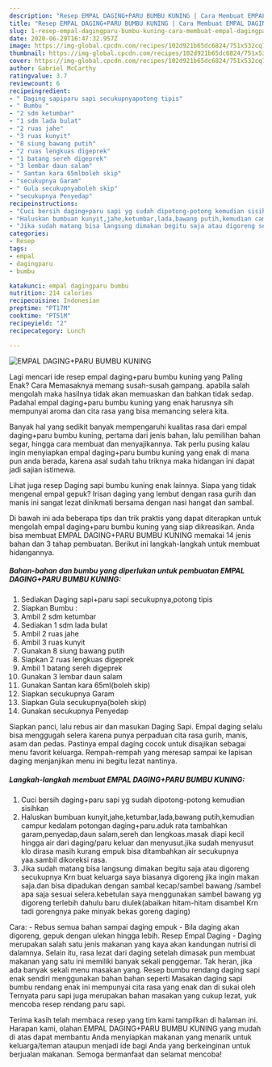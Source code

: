 ```yaml
---
description: "Resep EMPAL DAGING+PARU BUMBU KUNING | Cara Membuat EMPAL DAGING+PARU BUMBU KUNING Yang Bisa Manjain Lidah"
title: "Resep EMPAL DAGING+PARU BUMBU KUNING | Cara Membuat EMPAL DAGING+PARU BUMBU KUNING Yang Bisa Manjain Lidah"
slug: 1-resep-empal-dagingparu-bumbu-kuning-cara-membuat-empal-dagingparu-bumbu-kuning-yang-bisa-manjain-lidah
date: 2020-06-29T16:47:32.957Z
image: https://img-global.cpcdn.com/recipes/102d921b65dc6824/751x532cq70/empal-dagingparu-bumbu-kuning-foto-resep-utama.jpg
thumbnail: https://img-global.cpcdn.com/recipes/102d921b65dc6824/751x532cq70/empal-dagingparu-bumbu-kuning-foto-resep-utama.jpg
cover: https://img-global.cpcdn.com/recipes/102d921b65dc6824/751x532cq70/empal-dagingparu-bumbu-kuning-foto-resep-utama.jpg
author: Gabriel McCarthy
ratingvalue: 3.7
reviewcount: 6
recipeingredient:
- " Daging sapiparu sapi secukupnyapotong tipis"
- " Bumbu "
- "2 sdm ketumbar"
- "1 sdm lada bulat"
- "2 ruas jahe"
- "3 ruas kunyit"
- "8 siung bawang putih"
- "2 ruas lengkuas digeprek"
- "1 batang sereh digeprek"
- "3 lembar daun salam"
- " Santan kara 65mlboleh skip"
- "secukupnya Garam"
- " Gula secukupnyaboleh skip"
- "secukupnya Penyedap"
recipeinstructions:
- "Cuci bersih daging+paru sapi yg sudah dipotong-potong kemudian sisihkan"
- "Haluskan bumbuan kunyit,jahe,ketumbar,lada,bawang putih,kemudian campur kedalam potongan daging+paru.aduk rata tambahkan garam,penyedap,daun salam,sereh dan lengkoas.masak diapi kecil hingga air dari daging/paru keluar dan menyusut.jika sudah menyusut klo dirasa masih kurang empuk bisa ditambahkan air secukupnya yaa.sambil dikoreksi rasa."
- "Jika sudah matang bisa langsung dimakan begitu saja atau digoreng secukupnya Krn buat keluarga saya biasanya digoreng jika ingin makan saja.dan bisa dipadukan dengan sambal kecap/sambel bawang /sambel apa saja sesuai selera.kebetulan saya menggunakan sambel bawang yg digoreng terlebih dahulu baru diulek(abaikan hitam-hitam disambel Krn tadi gorengnya pake minyak bekas goreng daging)"
categories:
- Resep
tags:
- empal
- dagingparu
- bumbu

katakunci: empal dagingparu bumbu 
nutrition: 214 calories
recipecuisine: Indonesian
preptime: "PT17M"
cooktime: "PT51M"
recipeyield: "2"
recipecategory: Lunch

---
```



![EMPAL DAGING+PARU BUMBU KUNING](https://img-global.cpcdn.com/recipes/102d921b65dc6824/751x532cq70/empal-dagingparu-bumbu-kuning-foto-resep-utama.jpg)

Lagi mencari ide resep empal daging+paru bumbu kuning yang Paling Enak? Cara Memasaknya memang susah-susah gampang. apabila salah mengolah maka hasilnya tidak akan memuaskan dan bahkan tidak sedap. Padahal empal daging+paru bumbu kuning yang enak harusnya sih mempunyai aroma dan cita rasa yang bisa memancing selera kita.

Banyak hal yang sedikit banyak mempengaruhi kualitas rasa dari empal daging+paru bumbu kuning, pertama dari jenis bahan, lalu pemilihan bahan segar, hingga cara membuat dan menyajikannya. Tak perlu pusing kalau ingin menyiapkan empal daging+paru bumbu kuning yang enak di mana pun anda berada, karena asal sudah tahu triknya maka hidangan ini dapat jadi sajian istimewa.

Lihat juga resep Daging sapi bumbu kuning enak lainnya. Siapa yang tidak mengenal empal gepuk? Irisan daging yang lembut dengan rasa gurih dan manis ini sangat lezat dinikmati bersama dengan nasi hangat dan sambal.


Di bawah ini ada beberapa tips dan trik praktis yang dapat diterapkan untuk mengolah empal daging+paru bumbu kuning yang siap dikreasikan. Anda bisa membuat EMPAL DAGING+PARU BUMBU KUNING memakai 14 jenis bahan dan 3 tahap pembuatan. Berikut ini langkah-langkah untuk membuat hidangannya.

<!--inarticleads1-->

##### Bahan-bahan dan bumbu yang diperlukan untuk pembuatan EMPAL DAGING+PARU BUMBU KUNING:

1. Sediakan  Daging sapi+paru sapi secukupnya,potong tipis
1. Siapkan  Bumbu :
1. Ambil 2 sdm ketumbar
1. Sediakan 1 sdm lada bulat
1. Ambil 2 ruas jahe
1. Ambil 3 ruas kunyit
1. Gunakan 8 siung bawang putih
1. Siapkan 2 ruas lengkuas digeprek
1. Ambil 1 batang sereh digeprek
1. Gunakan 3 lembar daun salam
1. Gunakan  Santan kara 65ml(boleh skip)
1. Siapkan secukupnya Garam
1. Siapkan  Gula secukupnya(boleh skip)
1. Gunakan secukupnya Penyedap


Siapkan panci, lalu rebus air dan masukan Daging Sapi. Empal daging selalu bisa menggugah selera karena punya perpaduan cita rasa gurih, manis, asam dan pedas. Pastinya empal daging cocok untuk disajikan sebagai menu favorit keluarga. Rempah-rempah yang meresap sampai ke lapisan daging menjanjikan menu ini begitu lezat nantinya. 

<!--inarticleads2-->

##### Langkah-langkah membuat EMPAL DAGING+PARU BUMBU KUNING:

1. Cuci bersih daging+paru sapi yg sudah dipotong-potong kemudian sisihkan
1. Haluskan bumbuan kunyit,jahe,ketumbar,lada,bawang putih,kemudian campur kedalam potongan daging+paru.aduk rata tambahkan garam,penyedap,daun salam,sereh dan lengkoas.masak diapi kecil hingga air dari daging/paru keluar dan menyusut.jika sudah menyusut klo dirasa masih kurang empuk bisa ditambahkan air secukupnya yaa.sambil dikoreksi rasa.
1. Jika sudah matang bisa langsung dimakan begitu saja atau digoreng secukupnya Krn buat keluarga saya biasanya digoreng jika ingin makan saja.dan bisa dipadukan dengan sambal kecap/sambel bawang /sambel apa saja sesuai selera.kebetulan saya menggunakan sambel bawang yg digoreng terlebih dahulu baru diulek(abaikan hitam-hitam disambel Krn tadi gorengnya pake minyak bekas goreng daging)


Cara: - Rebus semua bahan sampai daging empuk - Bila daging akan digoreng, gepuk dengan ulekan hingga lebih. Resep Empal Daging - Daging merupakan salah satu jenis makanan yang kaya akan kandungan nutrisi di dalamnya. Selain itu, rasa lezat dari daging setelah dimasak pun membuat makanan yang satu ini memiliki banyak sekali penggemar. Tak heran, jika ada banyak sekali menu masakan yang. Resep bumbu rendang daging sapi enak sendiri menggunakan bahan bahan seperti Masakan daging sapi bumbu rendang enak ini mempunyai cita rasa yang enak dan di sukai oleh Ternyata paru sapi juga merupakan bahan masakan yang cukup lezat, yuk mencoba resep rendang paru sapi. 

Terima kasih telah membaca resep yang tim kami tampilkan di halaman ini. Harapan kami, olahan EMPAL DAGING+PARU BUMBU KUNING yang mudah di atas dapat membantu Anda menyiapkan makanan yang menarik untuk keluarga/teman ataupun menjadi ide bagi Anda yang berkeinginan untuk berjualan makanan. Semoga bermanfaat dan selamat mencoba!
